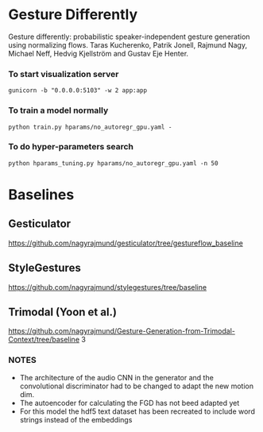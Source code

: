 # Gesture Differently
Gesture differently: probabilistic speaker-independent gesture generation using normalizing flows.
Taras Kucherenko, Patrik Jonell, Rajmund Nagy, Michael Neff, Hedvig Kjellström and Gustav Eje Henter.

### To start visualization server
```
gunicorn -b "0.0.0.0:5103" -w 2 app:app
```

### To train a model normally
```
python train.py hparams/no_autoregr_gpu.yaml -
```


### To do hyper-parameters search
```
python hparams_tuning.py hparams/no_autoregr_gpu.yaml -n 50
```

# Baselines

## Gesticulator 

https://github.com/nagyrajmund/gesticulator/tree/gestureflow_baseline

## StyleGestures

https://github.com/nagyrajmund/stylegestures/tree/baseline

## Trimodal (Yoon et al.)

https://github.com/nagyrajmund/Gesture-Generation-from-Trimodal-Context/tree/baseline
3
### NOTES
- The architecture of the audio CNN in the generator and the convolutional discriminator had to be changed to adapt the new motion dim.
- The autoencoder for calculating the FGD has not beed adapted yet
- For this model the hdf5 text dataset has been recreated to include word strings instead of the embeddings
